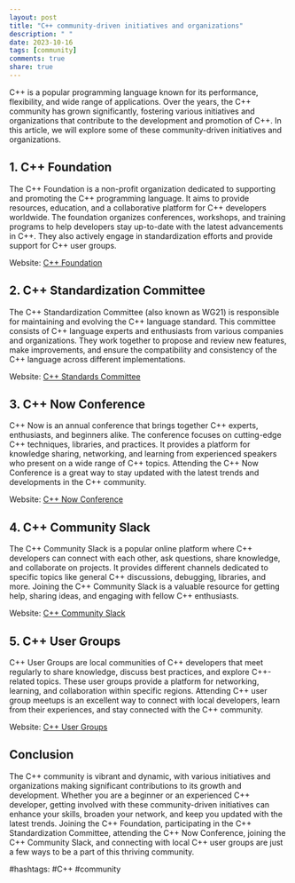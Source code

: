 ```yaml
---
layout: post
title: "C++ community-driven initiatives and organizations"
description: " "
date: 2023-10-16
tags: [community]
comments: true
share: true
---
```


C++ is a popular programming language known for its performance, flexibility, and wide range of applications. Over the years, the C++ community has grown significantly, fostering various initiatives and organizations that contribute to the development and promotion of C++. In this article, we will explore some of these community-driven initiatives and organizations.

## 1. C++ Foundation

The C++ Foundation is a non-profit organization dedicated to supporting and promoting the C++ programming language. It aims to provide resources, education, and a collaborative platform for C++ developers worldwide. The foundation organizes conferences, workshops, and training programs to help developers stay up-to-date with the latest advancements in C++. They also actively engage in standardization efforts and provide support for C++ user groups.

Website: [C++ Foundation](https://cppfoundation.org/)

## 2. C++ Standardization Committee

The C++ Standardization Committee (also known as WG21) is responsible for maintaining and evolving the C++ language standard. This committee consists of C++ language experts and enthusiasts from various companies and organizations. They work together to propose and review new features, make improvements, and ensure the compatibility and consistency of the C++ language across different implementations.

Website: [C++ Standards Committee](https://isocpp.org/std/the-standard)

## 3. C++ Now Conference

C++ Now is an annual conference that brings together C++ experts, enthusiasts, and beginners alike. The conference focuses on cutting-edge C++ techniques, libraries, and practices. It provides a platform for knowledge sharing, networking, and learning from experienced speakers who present on a wide range of C++ topics. Attending the C++ Now Conference is a great way to stay updated with the latest trends and developments in the C++ community.

Website: [C++ Now Conference](https://cppnow.org/)

## 4. C++ Community Slack

The C++ Community Slack is a popular online platform where C++ developers can connect with each other, ask questions, share knowledge, and collaborate on projects. It provides different channels dedicated to specific topics like general C++ discussions, debugging, libraries, and more. Joining the C++ Community Slack is a valuable resource for getting help, sharing ideas, and engaging with fellow C++ enthusiasts.

Website: [C++ Community Slack](https://cpplang.now.sh/)

## 5. C++ User Groups

C++ User Groups are local communities of C++ developers that meet regularly to share knowledge, discuss best practices, and explore C++-related topics. These user groups provide a platform for networking, learning, and collaboration within specific regions. Attending C++ user group meetups is an excellent way to connect with local developers, learn from their experiences, and stay connected with the C++ community.

Website: [C++ User Groups](https://isocpp.org/std/std-meetings)

## Conclusion

The C++ community is vibrant and dynamic, with various initiatives and organizations making significant contributions to its growth and development. Whether you are a beginner or an experienced C++ developer, getting involved with these community-driven initiatives can enhance your skills, broaden your network, and keep you updated with the latest trends. Joining the C++ Foundation, participating in the C++ Standardization Committee, attending the C++ Now Conference, joining the C++ Community Slack, and connecting with local C++ user groups are just a few ways to be a part of this thriving community.

#hashtags: #C++ #community